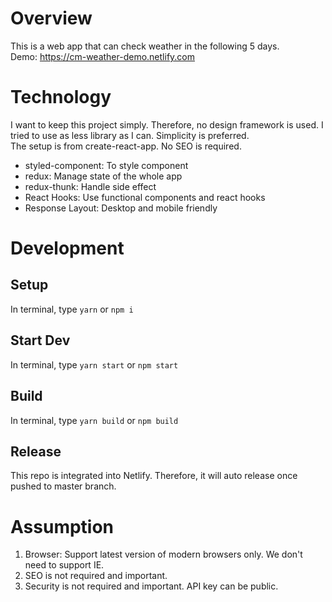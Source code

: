 # Overview
This is a web app that can check weather in the following 5 days.  
Demo: https://cm-weather-demo.netlify.com
# Technology
I want to keep this project simply. Therefore, no design framework is used. I tried to use as less library as I can. Simplicity is preferred.  
The setup is from create-react-app. No SEO is required.
- styled-component: To style component
- redux: Manage state of the whole app
- redux-thunk: Handle side effect
- React Hooks: Use functional components and react hooks
- Response Layout: Desktop and mobile friendly

# Development
## Setup
In terminal, type `yarn` or `npm i`
## Start Dev
In terminal, type `yarn start` or `npm start`
## Build
In terminal, type `yarn build` or `npm build`
## Release
This repo is integrated into Netlify. Therefore, it will auto release once pushed to master branch. 

# Assumption
1. Browser: Support latest version of modern browsers only. We don't need to support IE.
2. SEO is not required and important.
3. Security is not required and important. API key can be public.